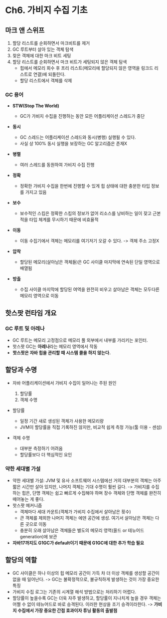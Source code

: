 # Ch6. 가비지 수집 기초

## 마크 앤 스위프
1. 할당 리스트를 순회하면서 마크비트를 제거
2. GC 루트부터 살아 있는 객체 탐색
3. 찾은 객체에 대한 마크 비트 세팅
4. 할당 리스트를 순회하면서 마크 비트가 세팅되지 않은 객체 탐색
    - 힙에서 메모리 회수 후 프리 리스트(메모리에 할당되지 않은 영역을 링크드 리스트로 연결)에 되돌린다.
    - 할당 리스트에서 객체를 삭제

### GC 용어
- **STW(Stop The World)**
  - GC가 가비지 수집을 진행하는 동안 모든 어플리케이션 스레드가 중단

- **동시**
  - GC 스레드는 어플리케이션 스레드와 동시(병행) 실행될 수 있다.
  - 사실 상 100% 동시 실행을 보장하는 GC 알고리즘은 존재X

- **병렬**
  - 여러 스레드를 동원하여 가비지 수집 진행

- **정확**
  - 정확한 가비지 수집을 한번에 진행할 수 있게 힙 상태에 대한 충분한 타입 정보를 가지고 있음

- **보수**
  - 보수적인 스킴은 정확한 스킴의 정보가 없어 리소스를 낭비하는 일이 잦고 근본적을 타입 체계를 무시하기 때문에 비효율적

- **이동**
  - 이동 수집기에서 객체는 메모리를 여기저기 오갈 수 있다. -> 객체 주소 고정X

- **압착**
  - 할당된 메모리(살아남은 객체들)은 GC 사이클 마지막에 연속된 단일 영역으로 배열됨

- **방출**
  - 수집 사이클 마지막에 할당된 여역을 완전히 비우고 살아남은 객체는 모두다른 메모리 영역으로 이동

## 핫스팟 런타임 개요

### GC 루트 및 아레나
- GC 루트는 메모리 고정점으로 메모리 풀 외부에서 내부를 가리키는 포인터.
- 핫스팟 GC는 **아레나**라는 메모리 영역에서 작동
- **핫스팟은 자바 힙을 관리할 때 시스템 콜을 하지 않는다.**

## 할당과 수명 
- 자바 어플리케이션에서 가비지 수집이 일어나는 주된 원인
  1. 할당률
  2. 객체 수명

- 할당률
  - 일정 기간 새로 생성된 객체가 사용한 메모리량
  - JVM이 할당률을 직접 기록하진 않지만, 비교적 쉽게 측정 가능(툴 이용 - 센섬)
- 객체 수명
  - 대부분 측정하기 어려움
  - 할당률보다 더 핵심적인 요인

### 약한 세대별 가설
- 약한 세대별 가설: JVM 및 유사 소프트웨어 시스템에선 거의 대부분의 객체는 아주 짧은 시간만 살아 있지만, 나머지 객체는 기대 수명이 훨씬 길다.
  -> 가비지를 수집하는 힙은, 단명 객체는 쉽고 빠르게 수집해야 하며 장수 객체와 단명 객체를 완전히 떼어놓는 게 좋다.
- 핫스팟 메커니즘
  - 객체마다 세대 카운트(객체가 가비지 수집에서 살아남은 횟수)
  - 큰 객체를 제외한 나머지 객체는 에덴 공간에 생성. 여기서 살아남은 객체는 다른 곳으로 이동
  - 충분히 오래 살아남은 객체들은 별도의 메모리 영역(올드 or 테뉴어드 generation)에 보관
- **자바17까지도 G1GC가 default이기 때문에 G1GC에 대한 추가 학습 필요**

## 할당의 역할
- GC 사이클은 하나 이상의 힙 메모리 공간이 가득 차 더 이상 객체를 생성할 공간이 없을 때 일어난다. -> GC는 불확정적으로, 불규칙하게 발생하는 것이 가장 중요한 특징
- 가비지 수집 로그는 기존의 시계열 해석 방법으로는 처리하기 어렵다.
- 할당률이 높을수록 GC는 더욱 자주 발생하고, 할당률이 지나치게 높을 경우 객체는 어쩔 수 없이 테뉴어드로 바로 승격된다. 이러한 현상을 조기 승격이라한다. -> **가비지 수집에서 가장 중요한 간접 효과이자 튜닝 활동의 출발점**
